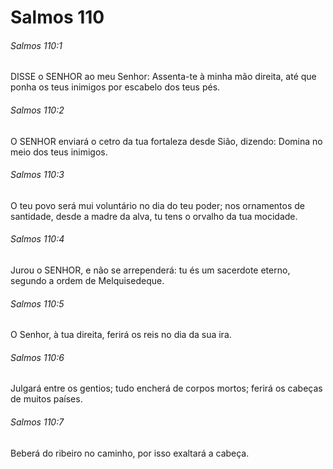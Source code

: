 # Salmos 110

###### Salmos 110:1

DISSE o SENHOR ao meu Senhor: Assenta-te à minha mão direita, até que ponha os teus inimigos por escabelo dos teus pés.

###### Salmos 110:2

O SENHOR enviará o cetro da tua fortaleza desde Sião, dizendo: Domina no meio dos teus inimigos.

###### Salmos 110:3

O teu povo será mui voluntário no dia do teu poder; nos ornamentos de santidade, desde a madre da alva, tu tens o orvalho da tua mocidade.

###### Salmos 110:4

Jurou o SENHOR, e não se arrependerá: tu és um sacerdote eterno, segundo a ordem de Melquisedeque.

###### Salmos 110:5

O Senhor, à tua direita, ferirá os reis no dia da sua ira.

###### Salmos 110:6

Julgará entre os gentios; tudo encherá de corpos mortos; ferirá os cabeças de muitos países.

###### Salmos 110:7

Beberá do ribeiro no caminho, por isso exaltará a cabeça.

